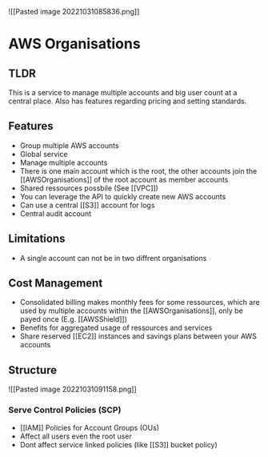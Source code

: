 ![[Pasted image 20221031085836.png]]
# AWS Organisations

## TLDR
This is a service to manage multiple accounts and big user count at a central place. Also has features regarding pricing and setting standards.

## Features
- Group multiple AWS accounts
- Global service
- Manage multiple accounts
- There is one main account which is the root, the other accounts  join the [[AWSOrganisations]] of the root account as member accounts
- Shared ressources possbile (See [[VPC]])
- You can leverage the API to quickly create new AWS accounts
- Can use a central [[S3]] account for logs
- Central audit account

## Limitations
- A single account can not be in two diffrent organisations

## Cost Management
- Consolidated billing makes monthly fees for some ressources, which are used by multiple accounts within the [[AWSOrganisations]], only be payed once (E.g. [[AWSShield]])
- Benefits for aggregated usage of ressources and services
- Share reserved [[EC2]] instances and savings plans between your AWS  accounts


## Structure
![[Pasted image 20221031091158.png]]

### Serve Control Policies (SCP)
- [[IAM]] Policies for Account Groups (OUs)
- Affect all users even the root user
- Dont affect service linked policies (like [[S3]] bucket policy)
